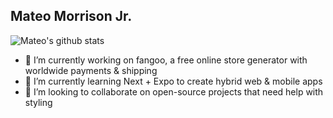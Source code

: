 ## Mateo Morrison Jr.

![Mateo's github stats](https://github-readme-stats.vercel.app/api?username=mateomorrison&count_private=true&show_icons=true&theme=radical)


- 🔭 I’m currently working on fangoo, a free online store generator with worldwide payments & shipping
- 🌱 I’m currently learning Next + Expo to create hybrid web & mobile apps
- 👯 I’m looking to collaborate on open-source projects that need help with styling

